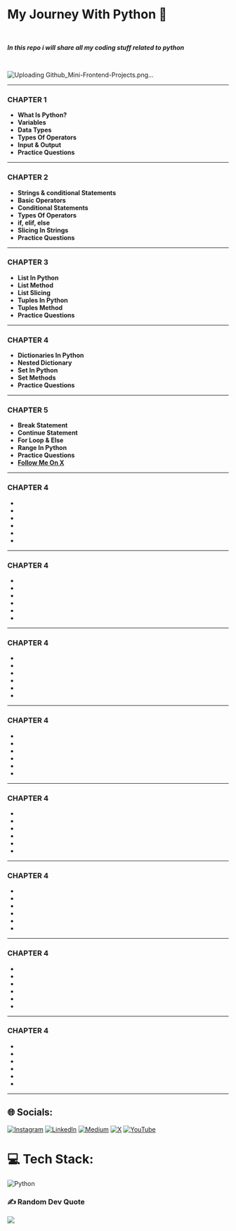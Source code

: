 # My Journey With Python 💚
<br>

<b><i><p>In this repo i will share all my coding stuff related to python</p></i></b>
<br>

![Uploading Github_Mini-Frontend-Projects.png…]()


<hr>
<h3>CHAPTER 1</h3>
<b><ul>
<li>What Is Python?</li>
<li>Variables</li>
<li>Data Types</li>
<li>Types Of Operators</li>
<li>Input & Output</li>
<li>Practice Questions</li>
</ul>
<hr></b>

<h3>CHAPTER 2</h3>
<b><ul>
<li>Strings & conditional Statements</li>
<li>Basic Operators</li>
<li>Conditional Statements</li>
<li>Types Of Operators</li>
<li>if, elif, else</li>
<li>Slicing In Strings</li>
<li>Practice Questions</li>
</ul>
<hr></b>

<h3>CHAPTER 3</h3>
<b><ul>
<li>List In Python</li>
<li>List Method</li>
<li>List Slicing </li>
<li>Tuples In Python</li>
<li>Tuples Method</li>
<li>Practice Questions</li>
</ul>
<hr></b>
<h3>CHAPTER 4</h3>
<b><ul>
<li>Dictionaries In Python</li>
<li>Nested Dictionary</li>
<li>Set In Python</li>
<li>Set Methods</li>
<li>Practice Questions</li>
</ul>
<hr></b>
<h3>CHAPTER 5</h3>
<b><ul>
<li>Break Statement</li>
<li>Continue Statement</li>
<li>For Loop & Else </li>
<li>Range In Python</li>
<li>Practice Questions</li>
<li><a href="https://x.com/code_with_ssn">Follow Me On X</a> </li>
</ul>
<hr></b>
<h3>CHAPTER 4</h3>
<b><ul>
<li></li>
<li></li>
<li></li>
<li></li>
<li></li>
<li></li>
</ul>
<hr></b>
<h3>CHAPTER 4</h3>
<b><ul>
<li></li>
<li></li>
<li></li>
<li></li>
<li></li>
<li></li>
</ul>
<hr></b>
<h3>CHAPTER 4</h3>
<b><ul>
<li></li>
<li></li>
<li></li>
<li></li>
<li></li>
<li></li>
</ul>
<hr></b>
<h3>CHAPTER 4</h3>
<b><ul>
<li></li>
<li></li>
<li></li>
<li></li>
<li></li>
<li></li>
</ul>
<hr></b>
<h3>CHAPTER 4</h3>
<b><ul>
<li></li>
<li></li>
<li></li>
<li></li>
<li></li>
<li></li>
</ul>
<hr></b>
<h3>CHAPTER 4</h3>
<b><ul>
<li></li>
<li></li>
<li></li>
<li></li>
<li></li>
<li></li>
</ul>
<hr></b>
<h3>CHAPTER 4</h3>
<b><ul>
<li></li>
<li></li>
<li></li>
<li></li>
<li></li>
<li></li>
</ul>
<hr></b>
<h3>CHAPTER 4</h3>
<b><ul>
<li></li>
<li></li>
<li></li>
<li></li>
<li></li>
<li></li>
</ul>
<hr></b>



## 🌐 Socials:
[![Instagram](https://img.shields.io/badge/Instagram-%23E4405F.svg?logo=Instagram&logoColor=white)](https://instagram.com/code_with_ssn) [![LinkedIn](https://img.shields.io/badge/LinkedIn-%230077B5.svg?logo=linkedin&logoColor=white)](https://linkedin.com/salik-seraj-naik) [![Medium](https://img.shields.io/badge/Medium-12100E?logo=medium&logoColor=white)](https://medium.com/@Code_With_Ssn) [![X](https://img.shields.io/badge/X-black.svg?logo=X&logoColor=white)](https://x.com/code_with_ssn) [![YouTube](https://img.shields.io/badge/YouTube-%23FF0000.svg?logo=YouTube&logoColor=white)](https://youtube.com/@yt.codewithssn?si=beTniHUbaS-JlpKs) 

# 💻 Tech Stack:
![Python](https://img.shields.io/badge/python-3670A0?style=for-the-badge&logo=python&logoColor=ffdd54)
<!-- # 📊 GitHub Stats:
![](https://github-readme-stats.vercel.app/api?username=Python Journey&theme=dark&hide_border=false&include_all_commits=false&count_private=false)<br/>
![](https://github-readme-streak-stats.herokuapp.com/?user=Python Journey&theme=dark&hide_border=false)<br/>
![](https://github-readme-stats.vercel.app/api/top-langs/?username=Python Journey&theme=dark&hide_border=false&include_all_commits=false&count_private=false&layout=compact) -->

### ✍️ Random Dev Quote
![](https://quotes-github-readme.vercel.app/api?type=horizontal&theme=radical)
